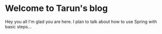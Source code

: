 # Welcome to Tarun's blog

Hey you all I'm glad you are here. I plan to talk about how to use Spring with basic steps...
